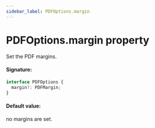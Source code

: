 ```yaml
---
sidebar_label: PDFOptions.margin
---
```


# PDFOptions.margin property

Set the PDF margins.

#### Signature:

```typescript
interface PDFOptions {
  margin?: PDFMargin;
}
```

#### Default value:

no margins are set.
